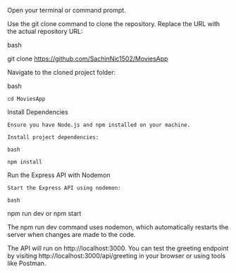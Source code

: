 Open your terminal or command prompt.

Use the git clone command to clone the repository. Replace the URL with the actual repository URL:

bash

git clone https://github.com/SachinNic1502/MoviesApp

Navigate to the cloned project folder:

bash

    cd MoviesApp

Install Dependencies

    Ensure you have Node.js and npm installed on your machine.

    Install project dependencies:

    bash

    npm install

Run the Express API with Nodemon

    Start the Express API using nodemon:

    bash

npm run dev or npm start

The npm run dev command uses nodemon, which automatically restarts the server when changes are made to the code.

The API will run on http://localhost:3000. You can test the greeting endpoint by visiting http://localhost:3000/api/greeting in your browser or using tools like Postman.
